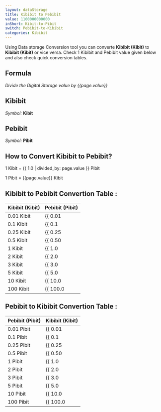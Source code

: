 ```yaml
---
layout: dataStorage
title: Kibibit to Pebibit
value: 1100000000000
inShort: Kibit-to-Pibit
switch: Pebibit-to-Kibibit
categories: Kibibit
---
```


Using Data storage Conversion tool you can converte **Kibibit (Kibit)** to **Kibibit (Kibit)** or vice versa. Check 1 Kibibit and Pebibit value given below and also check quick conversion tables.

## Formula
*Divide the Digital Storage value by {{page.value}}*

## Kibibit
*Symbol:* **Kibit**

## Pebibit
*Symbol:* **Pibit**

## How to Convert Kibibit to Pebibit?

1 Kibit = {{ 1.0 | divided_by: page.value }} Pibit

1 Pibit = {{page.value}} Kibit


## Kibibit to Pebibit Convertion Table :

| Kibibit (Kibit) | Pebibit (Pibit) |
| ---- | ---- |
| 0.01 Kibit | {{ 0.01 | divided_by: page.value | round: 12 }} Pibit |
| 0.1 Kibit | {{ 0.1 | divided_by: page.value | round: 12 }} Pibit |
| 0.25 Kibit | {{ 0.25 | divided_by: page.value | round: 12 }} Pibit |
| 0.5 Kibit | {{ 0.50 | divided_by: page.value | round: 12 }} Pibit |
| 1 Kibit | {{ 1.0 | divided_by: page.value | round: 12 }} Pibit |
| 2 Kibit | {{ 2.0 | divided_by: page.value | round: 12 }} Pibit |
| 3 Kibit | {{ 3.0 | divided_by: page.value | round: 12 }} Pibit |
| 5 Kibit | {{ 5.0 | divided_by: page.value | round: 12 }} Pibit |
| 10 Kibit | {{ 10.0 | divided_by: page.value | round: 12 }} Pibit |
| 100 Kibit | {{ 100.0 | divided_by: page.value | round: 12 }} Pibit |

## Pebibit to Kibibit Convertion Table :

| Pebibit (Pibit) | Kibibit (Kibit) |
| ---- | ---- |
| 0.01 Pibit | {{ 0.01 | times: page.value | round: 12 }} Kibit |
| 0.1 Pibit | {{ 0.1 | times: page.value | round: 12 }} Kibit |
| 0.25 Pibit | {{ 0.25 | times: page.value | round: 12 }} Kibit |
| 0.5 Pibit | {{ 0.50 | times: page.value | round: 12 }} Kibit |
| 1 Pibit | {{ 1.0 | times: page.value | round: 12 }} Kibit |
| 2 Pibit | {{ 2.0 | times: page.value | round: 12 }} Kibit |
| 3 Pibit | {{ 3.0 | times: page.value | round: 12 }} Kibit |
| 5 Pibit | {{ 5.0 | times: page.value | round: 12 }} Kibit |
| 10 Pibit | {{ 10.0 | times: page.value | round: 12 }} Kibit |
| 100 Pibit | {{ 100.0 | times: page.value | round: 12 }} Kibit |


<script>
document.getElementById('selectInput')[3].selected = true
document.getElementById('selectOutput')[19].selected = true
</script>
